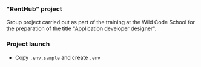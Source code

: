 ### "RentHub" project

Group project carried out as part of the training at the Wild Code School for the preparation of the title "Application developer designer".

### Project launch

- Copy `.env.sample` and create `.env`
